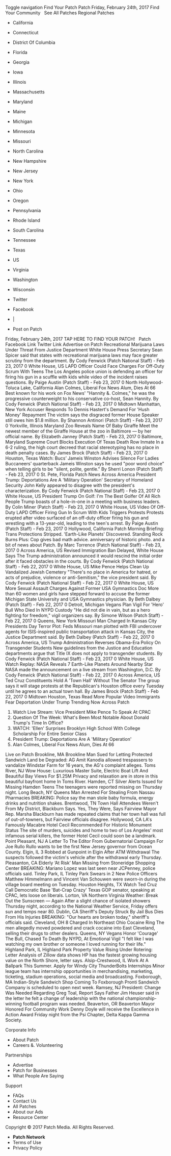Toggle navigation Find Your Patch Patch Friday, February 24th, 2017 Find Your Community   See All Patches Regional Patches

*   California
*   Connecticut
*   District Of Columbia
*   Florida
*   Georgia
*   Iowa
*   Illinois
*   Massachusetts
*   Maryland
*   Maine
*   Michigan
*   Minnesota
*   Missouri
*   North Carolina
*   New Hampshire
*   New Jersey
*   New York
*   Ohio
*   Oregon
*   Pennsylvania
*   Rhode Island
*   South Carolina
*   Tennessee
*   Texas
*   US
*   Virginia
*   Washington
*   Wisconsin

*   Twitter
*   Facebook
*   |
*   Post on Patch

Friday, February 24th, 2017 TAP HERE TO FIND YOUR PATCH!   Patch Facebook Link Twitter Link Advertise on Patch Recreational Marijuana Laws Under Threat From Justice Department White House Press Secretary Sean Spicer said that states with recreational marijuana laws may face greater scrutiny from the department. By Cody Fenwick (Patch National Staff) - Feb 23, 2017 0 White House, US LAPD Officer Could Face Charges For Off-Duty Scrum With Teens The Los Angeles police union is defending an officer for firing his gun in a scuffle with kids while video of the incident raises questions. By Paige Austin (Patch Staff) - Feb 23, 2017 0 North Hollywood-Toluca Lake, California Alan Colmes, Liberal Fox News Alum, Dies At 66 Best known for his work on Fox News' "Hannity &. Colmes," he was the progressive counterweight to his conservative co-host, Sean Hannity. By Cody Fenwick (Patch National Staff) - Feb 23, 2017 0 Midtown Manhattan, New York Accuser Responds To Dennis Hastert's Demand For 'Hush Money' Repayment The victim says the disgraced former House Speaker still owes him $1.8 million. By Shannon Antinori (Patch Staff) - Feb 23, 2017 0 Yorkville, Illinois Maryland Zoo Reveals Name Of Baby Giraffe Meet the newest member of the Giraffe House at the zoo in Baltimore — by her official name. By Elizabeth Janney (Patch Staff) - Feb 23, 2017 0 Baltimore, Maryland Supreme Court Blocks Execution Of Texas Death Row Inmate In a 6-2 ruling, the high court decreed that racial stereotyping has no place in death penalty cases. By James Brock (Patch Staff) - Feb 23, 2017 0 Houston, Texas Watch: Bucs’ Jameis Winston Advises Silence For Ladies Buccaneers’ quarterback Jameis Winston says he used "poor word choice" when telling girls to be "silent, polite, gentle." By Sherri Lonon (Patch Staff) - Feb 23, 2017 0 St. Pete, Florida Patch News Across America President Trump: Deportations Are A 'Military Operation' Secretary of Homeland Security John Kelly appeared to disagree with the president's characterization. By Cody Fenwick (Patch National Staff) - Feb 23, 2017 0 White House, US President Trump On Golf: I'm The Best Golfer Of All Rich People Trump boasts of a hole-in-one in a meeting with business leaders. By Colin Miner (Patch Staff) - Feb 23, 2017 0 White House, US Video Of Off-Duty LAPD Officer Firing Gun In Scrum With Kids Triggers Protests Protests erupted after video surfaced of an off-duty officer firing his gun and wrestling with a 13-year-old, leading to the teen's arrest. By Paige Austin (Patch Staff) - Feb 23, 2017 0 Hollywood, California Patch Morning Briefing: Trans Protections Stripped. 'Earth-Like Planets' Discovered. Standing Rock Burns Plus: Cop gives bad math advice. anniversary of historic photo. and a bit of news about Patch. By Marc Torrence (Patch National Staff) - Feb 23, 2017 0 Across America, US Revised Immigration Ban Delayed, White House Says The Trump administration announced it would rescind the initial order after it faced obstacles in the courts. By Cody Fenwick (Patch National Staff) - Feb 22, 2017 0 White House, US Mike Pence Helps Clean Up Vandalized Jewish Cemetery "There's no place in America for hatred, or acts of prejudice, violence or anti-Semitism," the vice president said. By Cody Fenwick (Patch National Staff) - Feb 22, 2017 0 White House, US More Sexual Assault Charges Against Former USA Gymnastics Doc More than 60 women and girls have stepped forward to accuse the former Michigan State University and USA Gymnastics physician. By Beth Dalbey (Patch Staff) - Feb 22, 2017 0 Detroit, Michigan Vegans Plan Vigil For 'Hero' Bull Who Died In NYPD Custody "He did not die in vain, but as a hero fighting for freedom," vigil organizers say. By Simone Wilson (Patch Staff) - Feb 22, 2017 0 Queens, New York Missouri Man Charged In Kansas City Presidents Day Terror Plot: Feds Missouri man plotted with FBI undercover agents for ISIS-inspired public transportation attack in Kansas City, the Justice Department said. By Beth Dalbey (Patch Staff) - Feb 22, 2017 0 Across America, US Trump Administration Reverses Obama-Era Policy On Transgender Students New guidelines from the Justice and Education departments argue that Title IX does not apply to transgender students. By Cody Fenwick (Patch National Staff) - Feb 23, 2017 0 White House, US Watch Replay: NASA Reveals 7 Earth-Like Planets Around Nearby Star NASA made the announcement on a live stream from Washington, D.C. By Cody Fenwick (Patch National Staff) - Feb 22, 2017 0 Across America, US Ted Cruz Constituents Hold A 'Town Hall' Without The Senator The group says it will stage protests at the Republican's Houston office every Tuesday until he agrees to an actual town hall. By James Brock (Patch Staff) - Feb 22, 2017 0 Midtown Houston, Texas Read More Popular Video Immigrants Fear Deportation Under Trump Trending Now Across Patch

1.  Watch Live Stream: Vice President Mike Pence To Speak At CPAC
2.  Question Of The Week: What's Been Most Notable About Donald Trump's Time In Office?
3.  WATCH: 'Ellen' Surprises Brooklyn High School With College Scholarship For Entire Senior Class
4.  President Trump: Deportations Are A 'Military Operation'
5.  Alan Colmes, Liberal Fox News Alum, Dies At 66

Live on Patch Brookline, MA Brookline Man Sued for Letting Protected Sandwich Land be Degraded: AG Amit Kanodia allowed trespassers to vandalize Windstar Farm for 16 years, the AG's complaint alleges. Toms River, NJ Wow House: Luxurious Master Suite, Electric Boat Lift And Beautiful Bay Views For $1.25M Privacy and relaxation are in store in this beautiful bayfront home In Toms River. Hamden, CT Silver Alerts Issued for Missing Hamden Teens The teenagers were reported missing on Thursday night. Long Beach, NY Queens Man Arrested For Stealing From Nassau Pharmacies BREAKING: Police say the man stole baby formula, energy drinks and nutrition shakes. Brentwood, TN Town Hall Attendees Weren't From My District, Blackburn Says. Yes, They Were, Says Fairview Mayor Rep. Marsha Blackburn has made repeated claims that her town hall was full of out-of-towners, but Fairview officials disagree. Hollywood, CA LA's Famously Macabre Hotel Cecil Recommended For Historic Monument Status The site of murders, suicides and home to two of Los Angeles' most infamous serial killers, the former Hotel Cecil could soon be a landmark. Point Pleasant, NJ A Letter To The Editor From Gubernatorial Campaign For Joe Rullo Rullo wants to be the first New Jersey governor from Ocean County. Elgin, IL 3 Robbed at Gunpoint in Elgin After ATM Withdrawal The suspects followed the victim's vehicle after the withdrawal early Thursday. Pleasanton, CA Elderly ‘At Risk’ Man Missing from Stoneridge Shopping Center BREAKING: Mariano Lopez was last seen near JCPenney, police officials said. Tinley Park, IL Tinley Park Swears in 2 New Police Officers Matthew Himmelmann and Vincent Van Schouwen were sworn-in during the village board meeting on Tuesday. Houston Heights, TX Watch Ted Cruz Call Democratic Base 'Bat-Crap Crazy' Texas GOP senator, speaking at CPAC, lets loose on liberals. Lorton, VA Northern Virginia Weather: Break Out the Sunscreen — Again After a slight chance of isolated showers Thursday night, according to the National Weather Service, Friday offers sun and temps near 80. Dublin, CA Sheriff's Deputy Struck By Jail Bus Dies From His Injuries BREAKING: "Our hearts are broken today," sheriff's officials said. Cleveland, OH 8 Charged In Northeast Ohio Cocaine Ring The men allegedly moved powdered and crack cocaine into East Cleveland, selling their drugs to other dealers. Queens, NY Vegans Honor 'Courage' The Bull, Chased To Death By NYPD, At Emotional Vigil "I felt like I was watching my own brother or someone I loved running for their life." Highland Park, IL Highland Park Property Value Rising Under Rotering: Letter Analysis of Zillow data shows HP has the fastest growing housing value on the North Shore, letter says. Alsip-Crestwood, IL Work At A Ballpark This Summer. Apply for Windy City ThunderBolts Internships Minor league team has internship opportunities in merchandising, marketing, ticketing, stadium operations, social media and broadcasting. Foxborough, MA Indian-Style Sandwich Shop Coming To Foxborough Pronti Sandwich Company is scheduled to open next week. Ramsey, NJ President: Change Was Needed Regarding Greg Toal, Report Says Father Jim Heuser said in the letter he felt a change of leadership with the national championship-winning football program was needed. Beaverton, OR Beaverton Mayor Honored For Community Work Denny Doyle will receive the Excellence in Action Award Friday night from the Psi Chapter, Delta Kappa Gamma Society.

Corporate Info

*   About Patch
*   Careers &. Volunteering

Partnerships

*   Advertise
*   Patch for Businesses
*   What People Are Saying

Support

*   FAQs
*   Contact Us
*   All Patches
*   About our Ads
*   Resource Center

Copyright © 2017 Patch Media. All Rights Reserved.

*   **Patch Network**
*   Terms of Use
*   Privacy Policy